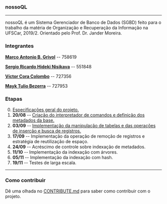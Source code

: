 ### nossoQL

***

nossoQL é um Sistema Gerenciador de Banco de Dados (SGBD) feito para o trabalho da matéria de Organização e Recuperação da Informação na UFSCar, 2019/2. Orientado pelo Prof. Dr. Jander Moreira.

### Integrantes

[**Marco Antonio B. Grivol**](https://github.com/marcogrivol) -- 758619

[**Sergio Ricardo Hideki Nisikava**](https://github.com/hidekisrn) -- 551848

[**Víctor Cora Colombo**](https://github.com/vccolombo) -- 727356

[**Mayk Tulio Bezerra**](https://github.com/mayktu) -- 727953


### Etapas
0. [Especificações geral do projeto.](https://drive.ufscar.br/d/e0f30c670f/files/?p=/2019.08.09-__projeto__-especificacao_projeto.pdf)
1. **20/08** -- [Criação do interpretador de comandos e definição dos metadados da base.](https://drive.ufscar.br/d/e0f30c670f/files/?p=/2019.08.20-__projeto__-comandos_e_metadados.pdf)
2. **03/09** -- [Implementação da manipulação de tabelas e das operações de inserção e busca de registros.](https://bit.ly/2ZaRJ2W)
3. **17/09** -- Implementação da operação de remoção de registros e estratégia de reutilização de espaço.
4. **24/09** -- Acréscimo de controle sobre indexação de metadados.
5. **11/10** -- Implementação da indexação com árvores.
6. **05/11** -- Implementação da indexação com hash.
7. **19/11** -- Testes de larga escala. 

***

### Como contribuir

Dê uma olhada no [CONTRIBUTE.md](CONTRIBUTE.md) para saber como contribuir com o projeto.
